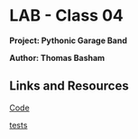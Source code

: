 # LAB - Class 04

**Project: Pythonic Garage Band**

**Author: Thomas Basham** 

## Links and Resources

[Code](pythonic_garage_band/band.py)

[tests](tests/test_band.py)
